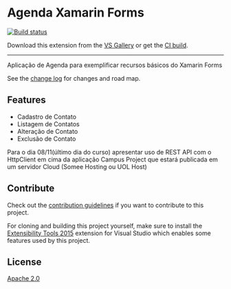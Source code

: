 # Agenda Xamarin Forms

<!-- Replace this badge with your own-->
[![Build status](https://ci.appveyor.com/api/projects/status/hv6uyc059rqbc6fj?svg=true)](https://ci.appveyor.com/project/madskristensen/extensibilitytools)

<!-- Update the VS Gallery link after you upload the VSIX-->
Download this extension from the [VS Gallery](https://visualstudiogallery.msdn.microsoft.com/[GuidFromGallery])
or get the [CI build](http://vsixgallery.com/extension/{ID}/).

---------------------------------------

Aplicação de Agenda para exemplificar recursos básicos do Xamarin Forms

See the [change log](CHANGELOG.md) for changes and road map.

## Features

- Cadastro de Contato
- Listagem de Contatos
- Alteração de Contato
- Exclusão de Contato

Para o dia 08/11(último dia do curso) apresentar uso de REST API com o HttpClient em cima da aplicação Campus Project que estará publicada em um servidor Cloud (Somee Hosting ou UOL Host)


## Contribute
Check out the [contribution guidelines](CONTRIBUTING.md)
if you want to contribute to this project.

For cloning and building this project yourself, make sure
to install the
[Extensibility Tools 2015](https://visualstudiogallery.msdn.microsoft.com/ab39a092-1343-46e2-b0f1-6a3f91155aa6)
extension for Visual Studio which enables some features
used by this project.

## License
[Apache 2.0](LICENSE)
